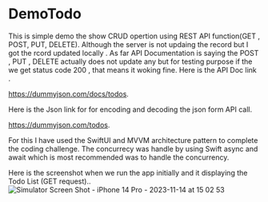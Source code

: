 # DemoTodo

This is simple demo the show CRUD opertion using REST API function(GET , POST, PUT, DELETE). Although the server is not updaing the record but I got the rcord updated locally . As far API Documentation is saying the POST , PUT , DELETE actually does not update any but for testing purpose if the we get status code 200 , that means it woking fine. Here is the API Doc link .

https://dummyjson.com/docs/todos. 

Here is the Json link for for encoding and decoding the json form API call. 

https://dummyjson.com/todos.

For this I have used the SwiftUI and MVVM architecture pattern to complete the coding challenge. The concurrecy was handle by using Swift async and await which is most recommended was to handle the concurrency.

Here is the screenshot when we run the app initially and it displaying the Todo List (GET request)..
![Simulator Screen Shot - iPhone 14 Pro - 2023-11-14 at 15 02 53](https://github.com/MohammadHossanICT/DemoTodo/assets/100123501/e0ca7eb4-dfcf-47ad-91d3-7d01615f4476)


